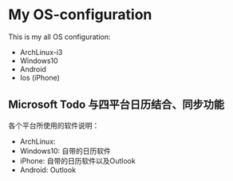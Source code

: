 # My OS-configuration

This is my all OS configuration:

+ ArchLinux-i3
+ Windows10
+ Android
+ Ios (iPhone)

## Microsoft Todo 与四平台日历结合、同步功能

各个平台所使用的软件说明：

+ ArchLinux:
+ Windows10: 自带的日历软件
+ iPhone: 自带的日历软件以及Outlook
+ Android: Outlook

